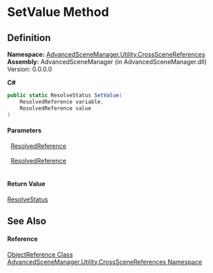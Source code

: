 # SetValue Method




## Definition
**Namespace:** <a href="N_AdvancedSceneManager_Utility_CrossSceneReferences">AdvancedSceneManager.Utility.CrossSceneReferences</a>  
**Assembly:** AdvancedSceneManager (in AdvancedSceneManager.dll) Version: 0.0.0.0

**C#**
``` C#
public static ResolveStatus SetValue(
	ResolvedReference variable,
	ResolvedReference value
)
```



#### Parameters
<dl><dt>  <a href="T_AdvancedSceneManager_Utility_CrossSceneReferences_ResolvedReference">ResolvedReference</a></dt><dd> </dd><dt>  <a href="T_AdvancedSceneManager_Utility_CrossSceneReferences_ResolvedReference">ResolvedReference</a></dt><dd> </dd></dl>

#### Return Value
<a href="T_AdvancedSceneManager_Utility_CrossSceneReferences_ResolveStatus">ResolveStatus</a>

## See Also


#### Reference
<a href="T_AdvancedSceneManager_Utility_CrossSceneReferences_ObjectReference">ObjectReference Class</a>  
<a href="N_AdvancedSceneManager_Utility_CrossSceneReferences">AdvancedSceneManager.Utility.CrossSceneReferences Namespace</a>  
